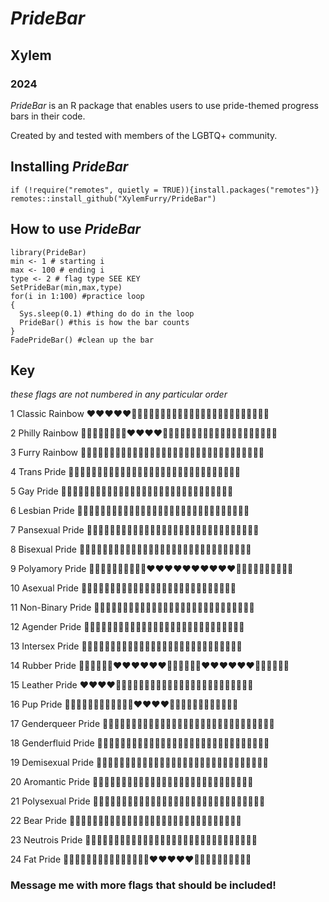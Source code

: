 
# ***PrideBar***

## Xylem

### 2024

*PrideBar* is an R package that enables users to use pride-themed progress bars in their code.

Created by and tested with members of the LGBTQ+ community.

## Installing *PrideBar*

```{r, eval=F}
if (!require("remotes", quietly = TRUE)){install.packages("remotes")}
remotes::install_github("XylemFurry/PrideBar")
```

## How to use *PrideBar*

```{r, eval=F}
library(PrideBar)
min <- 1 # starting i
max <- 100 # ending i
type <- 2 # flag type SEE KEY
SetPrideBar(min,max,type) 
for(i in 1:100) #practice loop
{
  Sys.sleep(0.1) #thing do do in the loop
  PrideBar() #this is how the bar counts
}
FadePrideBar() #clean up the bar
```

## Key

*these flags are not numbered in any particular order*

1 Classic Rainbow    ❤️❤️❤️❤️❤️🧡🧡🧡🧡🧡💛💛💛💛💛💚💚💚💚💚💙💙💙💙💙💜💜💜💜

2 Philly Rainbow     🖤🖤🖤🖤🤎🤎🤎🤎❤️❤️❤️❤️🧡🧡🧡🧡💛💛💛💛💚💚💚💚💙💙💙💙💜💜💜💜   

3 Furry Rainbow      🦨🦨🦨🦨🐗🐗🐗🐗🦑🦑🦑🦑🦊🦊🦊🦊🐯🐯🐯🐯🐲🐲🐲🐲🐳🐳🐳🐳🦄🦄🦄🦄   

4 Trans Pride        💙💙💙💙💙💙🩷🩷🩷🩷🩷🩷🤍🤍🤍🤍🤍🤍🩷🩷🩷🩷🩷🩷💙💙💙💙💙💙   

5 Gay Pride          💚💚💚💚💚💚💙💙💙💙💙💙🤍🤍🤍🤍🤍🤍💙💙💙💙💙💙💚💚💚💚💚💚   

6 Lesbian Pride      🧡🧡🧡🧡🧡🧡🧡🧡🧡🧡🤍🤍🤍🤍🤍🤍🤍🤍🤍🤍🩷🩷🩷🩷🩷🩷🩷🩷🩷🩷   

7 Pansexual Pride    🩷🩷🩷🩷🩷🩷🩷🩷🩷🩷💛💛💛💛💛💛💛💛💛💛💙💙💙💙💙💙💙💙💙💙   

8 Bisexual Pride     🩷🩷🩷🩷🩷🩷🩷🩷🩷🩷💜💜💜💜💜💜💜💜💜💜💙💙💙💙💙💙💙💙💙💙   

9 Polyamory Pride    💙💙💙💙💙💙💙💙💙💙❤️❤️❤️❤️❤️❤️❤️❤️❤️❤️🖤🖤🖤🖤🖤🖤🖤🖤🖤🖤   

10 Asexual Pride     🖤🖤🖤🖤🖤🖤🩶🩶🩶🩶🩶🩶🩶🤍🤍🤍🤍🤍🤍🤍💜💜💜💜💜💜💜   

11 Non-Binary Pride  💛💛💛💛💛💛💛🤍🤍🤍🤍🤍🤍🤍💜💜💜💜💜💜💜🖤🖤🖤🖤🖤🖤🖤   

12 Agender Pride     🖤🖤🖤🖤🩶🩶🩶🩶🤍🤍🤍🤍💚💚💚💚🤍🤍🤍🤍🩶🩶🩶🩶🖤🖤🖤🖤   

13 Intersex Pride    💛💛💛💛💛💛💛💛💜💜💜💜💛💛💛💛💜💜💜💜💛💛💛💛💛💛💛💛   

14 Rubber Pride      🖤🖤🖤🖤🖤🖤❤️❤️❤️❤️❤️❤️💛💛💛💛💛💛❤️❤️❤️❤️❤️❤️🖤🖤🖤🖤🖤🖤   

15 Leather Pride     ❤️❤️❤️❤️💙💙💙💙🖤🖤🖤🖤🤍🤍🤍🤍🖤🖤🖤🖤💙💙💙💙🖤🖤🖤🖤   

16 Pup Pride         🖤🖤🖤🖤💙💙💙💙🖤🖤🖤🖤❤️❤️❤️❤️🖤🖤🖤🖤💙💙💙💙🖤🖤🖤🖤   

17 Genderqueer Pride 💜💜💜💜💜💜💜💜💜💜🤍🤍🤍🤍🤍🤍🤍🤍🤍🤍💚💚💚💚💚💚💚💚💚💚   

18 Genderfluid Pride 🩷🩷🩷🩷🩷🩷🤍🤍🤍🤍🤍🤍💜💜💜💜💜💜🖤🖤🖤🖤🖤🖤💙💙💙💙💙💙   

19 Demisexual Pride  🖤🖤🖤🖤🖤🖤🖤🖤🖤🖤🖤🖤🤍🤍🤍🤍🤍🤍💜💜💜💜💜💜🩶🩶🩶🩶🩶🩶   

20 Aromantic Pride   💚💚💚💚💚💚💚🤍🤍🤍🤍🤍🤍🤍🩶🩶🩶🩶🩶🩶🩶🖤🖤🖤🖤🖤🖤🖤   

21 Polysexual Pride  🩷🩷🩷🩷🩷🩷🩷🩷🩷🩷💚💚💚💚💚💚💚💚💚💚💙💙💙💙💙💙💙💙💙💙   

22 Bear Pride        🤎🤎🤎🤎🤎🧡🧡🧡🧡🧡💛💛💛💛💛🤍🤍🤍🤍🤍🩶🩶🩶🩶🩶🖤🖤🖤🖤🖤

23 Neutrois Pride    🩷🩷🩷🩷🩷🩷🩷🩷🩷🩷💜💜💜💜💜💜💜💜💜💜💙💙💙💙💙💙💙💙💙💙

24 Fat Pride         🖤🖤🖤🖤🖤🩷🩷🩷🩷🩷🤍🤍🤍🤍🤍❤️❤️❤️❤️❤️🤎🤎🤎🤎🤎🖤🖤🖤🖤🖤

### Message me with more flags that should be included!


